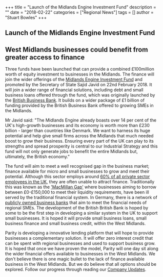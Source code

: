 +++
title = "Launch of the Midlands Engine Investment Fund"
description = ""
date = "2018-02-22"
categories = ["Regional News"]
tags = []
author = "Stuart Bowles"
+++


## Launch of the Midlands Engine Investment Fund


## West Midlands businesses could benefit from greater access to finance

Three funds have been launched that can provide a combined £100million worth of equity investment to businesses in the Midlands. The finance will join the wider offerings of the [Midlands Engine Investment Fund](https://www.midlandsengine.org/) and promoted by the Secretary of State Sajid Javid on 22nd February 2018. It will join a wider range of financial solutions, including debt and small business loans offered through the fund, which was originally launched by the [British Business Bank](https://british-business-bank.co.uk/). It builds on a wider package of £1 billion of funding provided by the British Business Bank offered to growing SMEs in the Midlands.

Mr Javid said: "The Midlands Engine already boasts over 14 per cent of the UK's high-growth businesses and its economy is worth more than £230 billion - larger than countries like Denmark. We want to harness its huge potential and help give small firms across the Midlands that much needed boost to grow their business. Ensuring every part of the UK can play to its strengths and spread prosperity is central to our Industrial Strategy and this fund will not only generate jobs to benefit the entire Midlands but, ultimately, the British economy."

The fund will aim to meet a well recognised gap in the business market; finance available for micro and small businesses to grow and meet their potential. Although this sector employs around [60% of all private sector employees in the UK](https://www.fsb.org.uk/media-centre/small-business-statistics), they are often unable to attract finance. Traditionally this was known as the ['MacMillan Gap'](https://www.telegraph.co.uk/finance/economics/10903679/The-UK-needs-a-credit-register-to-close-its-Macmillan-gap.html) where businesses aiming to borrow between £0-£150,000 to meet their liquidity requirements, have been ill served by the traditional financial system. In Germany, there is a network of [publicly owned business banks](https://global.handelsblatt.com/finance/how-germanys-three-tiered-banking-system-works-779275) that aim to meet the financial needs of regional SMEs. The development of the British British Bank is hoped by some to be the first step in developing a similar system in the UK to support small businesses. It is hoped it will provide small business loans, small business finance and small business credit, within the West Midlands.

Parity is developing a innovative lending platform that will hope to provide businesses a complementary solution. It will offer zero interest credit that can be spent with regional businesses and used to support business grow. It is hoped that once we have proven the model, Parity will one day sit along the wider financial offers available to businesses in the West Midlands. We don't believe there is one magic bullet to the lack of finance available business in the West Midlands. But we do believe that all options should be explored. Follow our progress through reading our [Company Updates](/posts).

